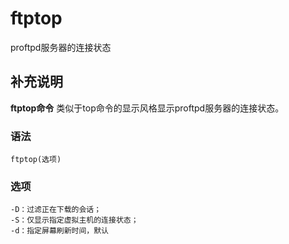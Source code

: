 ftptop
===

proftpd服务器的连接状态

## 补充说明

**ftptop命令** 类似于top命令的显示风格显示proftpd服务器的连接状态。

###  语法

```shell
ftptop(选项)
```

###  选项

```shell
-D：过滤正在下载的会话；
-S：仅显示指定虚拟主机的连接状态；
-d：指定屏幕刷新时间，默认
```


<!-- Linux命令行搜索引擎：https://jaywcjlove.github.io/linux-command/ -->